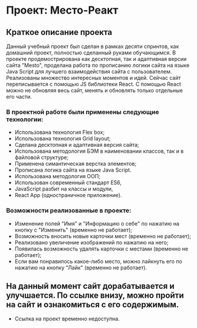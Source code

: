 # Проект: Место-Реакт

## Краткое описание проекта

Данный учебный проект был сделан в рамках десяти спринтов, как домашний проект, полностью сделанный руками обучающимся. В проекте продемострирована как десктопная, так и адаптивная версии сайта "Mesto", проделана работа по прописанию логики сайта на языке Java Script для лучшего взаимодействия сайта с пользователем. Реализованы множество интересных моментов и идей. Сейчас сайт переписывается с помощью JS библиотеки React. С помощью React можно не обновляя весь сайт, менять и обновлять только отдельные его части.

### В проектной работе были применены следующие технологии:

* Использована технология Flex box;
* Использована технология Grid layout;
* Сделана десктопная и адаптивная версия сайта;
* Использована методология БЭМ в наименовании классов, так и в файловой структуре;
* Применена симантическая верстка элементов;
* Прописана логика сайта на языке Java Script.
* Использована методология ООП;
* Использован современный стандарт ES6,
* JavaScript разбит на классы и модули,
* React App (одностраничное приложение).


### Возможности реализованные в проекте:
* Изменение полей "Имя" и "Информацию о себе" по нажатию на кнопку с "Изменить" (временно не работает);
* Возможность вносить новые карточки мест (временно не работает);
* Реализовано увеличение изображений по нажатию на него;
* Появилась возможность удалять карточки с местами (временно не работает);
* Если вам понравилось какое-либо место, можно лайкнуть его по нажатию на кнопку "Лайк" (временно не работает).

## На данный момент сайт дорабатывается и улучшается. По ссылке внизу, можно пройти на сайт и ознакомиться с его содержимым.


* Ссылка на проект временно недоступна. 